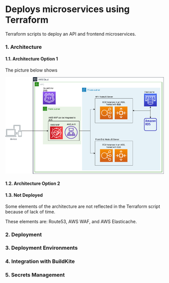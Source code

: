# Deploys microservices using Terraform

Terraform scripts to deploy an API and frontend microservices.

### 1. Architecture

#### 1.1. Architecture Option 1

The picture below shows 

![Arch Option 1](./docs/images/hooq_arch_op_1.png)

#### 1.2. Architecture Option 2


#### 1.3. Not Deployed

Some elements of the architecture are not reflected in the Terraform script
because of lack of time.

These elements are: Route53, AWS WAF, and AWS Elasticache.

### 2. Deployment


### 3. Deployment Environments

### 4. Integration with BuildKite

### 5. Secrets Management
